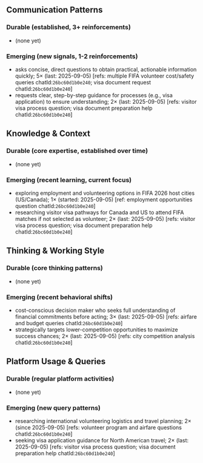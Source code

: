 ## Communication Patterns
### Durable (established, 3+ reinforcements)
- (none yet)

### Emerging (new signals, 1-2 reinforcements)
- asks concise, direct questions to obtain practical, actionable information quickly; 5× (last: 2025-09-05) [refs: multiple FIFA volunteer cost/safety queries chatId:`26bc60d1b0e240`; visa document request chatId:`26bc60d1b0e240`]
- requests clear, step-by-step guidance for processes (e.g., visa application) to ensure understanding; 2× (last: 2025-09-05) [refs: visitor visa process question; visa document preparation help chatId:`26bc60d1b0e240`]

## Knowledge & Context
### Durable (core expertise, established over time)
- (none yet)

### Emerging (recent learning, current focus)
- exploring employment and volunteering options in FIFA 2026 host cities (US/Canada); 1× (started: 2025-09-05) [ref: employment opportunities question chatId:`26bc60d1b0e240`]
- researching visitor visa pathways for Canada and US to attend FIFA matches if not selected as volunteer; 2× (last: 2025-09-05) [refs: visitor visa process question; visa document preparation help chatId:`26bc60d1b0e240`]

## Thinking & Working Style
### Durable (core thinking patterns)
- (none yet)

### Emerging (recent behavioral shifts)
- cost-conscious decision maker who seeks full understanding of financial commitments before acting; 3× (last: 2025-09-05) [refs: airfare and budget queries chatId:`26bc60d1b0e240`]
- strategically targets lower-competition opportunities to maximize success chances; 2× (last: 2025-09-05) [refs: city competition analysis chatId:`26bc60d1b0e240`]

## Platform Usage & Queries
### Durable (regular platform activities)
- (none yet)

### Emerging (new query patterns)
- researching international volunteering logistics and travel planning; 2× (since 2025-09-05) [refs: volunteer program and airfare questions chatId:`26bc60d1b0e240`]
- seeking visa application guidance for North American travel; 2× (last: 2025-09-05) [refs: visitor visa process question; visa document preparation help chatId:`26bc60d1b0e240`]
